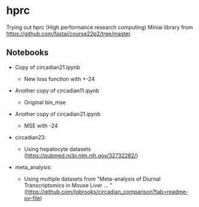 # hprc
Trying out hprc (High performance research computing)
Miniai library from https://github.com/fastai/course22p2/tree/master.

## Notebooks

- Copy of circadian21.ipynb
  - New loss function with +-24

- Another copy of circadian11.ipynb
  - Original bin_mse

- Another copy of circadian21.ipynb
  - MSE with -24

- circadian23: 
  - Using hepatocyte datasets (https://pubmed.ncbi.nlm.nih.gov/32732282/)

- meta_analysis:
  - Using multiple datasets from "Meta-analysis of Diurnal Transcriptomics in Mouse Liver ... " (https://github.com/tgbrooks/circadian_comparison?tab=readme-ov-file)
